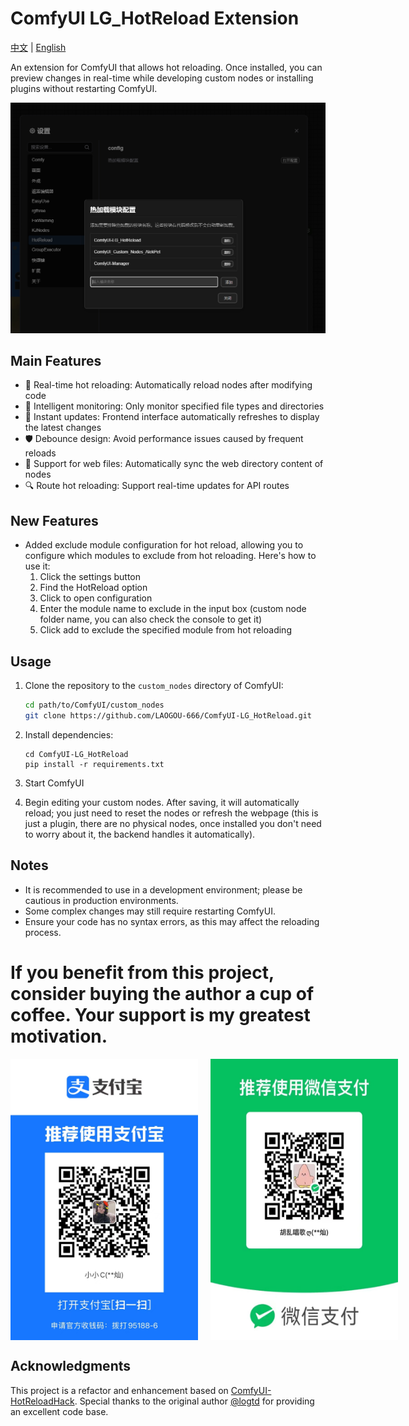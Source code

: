 # ComfyUI LG_HotReload Extension

<!-- Language Switch -->
[中文](README.md) | [English](README_en.md)

An extension for ComfyUI that allows hot reloading. Once installed, you can preview changes in real-time while developing custom nodes or installing plugins without restarting ComfyUI.

![Image](setting.png)

## Main Features

- 🔄 Real-time hot reloading: Automatically reload nodes after modifying code
- 🎯 Intelligent monitoring: Only monitor specified file types and directories
- 🚀 Instant updates: Frontend interface automatically refreshes to display the latest changes
- 🛡️ Debounce design: Avoid performance issues caused by frequent reloads
- 📁 Support for web files: Automatically sync the web directory content of nodes
- 🔍 Route hot reloading: Support real-time updates for API routes

## New Features

- Added exclude module configuration for hot reload, allowing you to configure which modules to exclude from hot reloading. Here's how to use it:
  1. Click the settings button
  2. Find the HotReload option
  3. Click to open configuration
  4. Enter the module name to exclude in the input box (custom node folder name, you can also check the console to get it)
  5. Click add to exclude the specified module from hot reloading

## Usage

1. Clone the repository to the `custom_nodes` directory of ComfyUI:
   ```bash
   cd path/to/ComfyUI/custom_nodes
   git clone https://github.com/LAOGOU-666/ComfyUI-LG_HotReload.git
   ```

2. Install dependencies:
   ```
   cd ComfyUI-LG_HotReload
   pip install -r requirements.txt
   ```

3. Start ComfyUI
4. Begin editing your custom nodes. After saving, it will automatically reload; you just need to reset the nodes or refresh the webpage (this is just a plugin, there are no physical nodes, once installed you don't need to worry about it, the backend handles it automatically).

## Notes

- It is recommended to use in a development environment; please be cautious in production environments.
- Some complex changes may still require restarting ComfyUI.
- Ensure your code has no syntax errors, as this may affect the reloading process.

# If you benefit from this project, consider buying the author a cup of coffee. Your support is my greatest motivation.

<div style="display: flex; justify-content: left; gap: 20px;">
    <img src="https://raw.githubusercontent.com/LAOGOU-666/Comfyui-Transform/9ac1266765b53fb1d666f9c8a1d61212f2603a92/assets/alipay.jpg" width="300" alt="Alipay QR Code">
    <img src="https://raw.githubusercontent.com/LAOGOU-666/Comfyui-Transform/9ac1266765b53fb1d666f9c8a1d61212f2603a92/assets/wechat.jpg" width="300" alt="WeChat QR Code">
</div>

## Acknowledgments

This project is a refactor and enhancement based on [ComfyUI-HotReloadHack](https://github.com/logtd/ComfyUI-HotReloadHack). Special thanks to the original author [@logtd](https://github.com/logtd) for providing an excellent code base. 